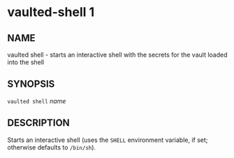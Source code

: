 vaulted-shell 1
=============

NAME
----

vaulted shell - starts an interactive shell with the secrets for the vault loaded into the shell

SYNOPSIS
--------

`vaulted shell` *name*

DESCRIPTION
-----------

Starts an interactive shell (uses the `SHELL` environment variable, if set;
otherwise defaults to `/bin/sh`).

